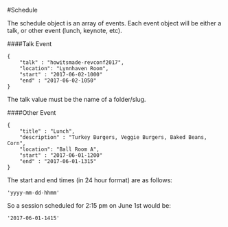
#Schedule

The schedule object is an array of events. Each event object will be either a talk, or other event (lunch, keynote, etc). 

####Talk Event
```
{
	"talk" : "howitsmade-revconf2017",
	"location": "Lynnhaven Room",
	"start" : "2017-06-02-1000"
	"end" : "2017-06-02-1050"
}
```

The talk value must be the name of a folder/slug.

####Other Event

```
{
	"title" : "Lunch",
	"description" : "Turkey Burgers, Veggie Burgers, Baked Beans, Corn",
	"location": "Ball Room A",
	"start" : "2017-06-01-1200"
	"end" : "2017-06-01-1315"
}
```

The start and end times (in 24 hour format) are as follows:
```
'yyyy-mm-dd-hhmm'
```
So a session scheduled for 2:15 pm on June 1st would be:
```
'2017-06-01-1415'
```
